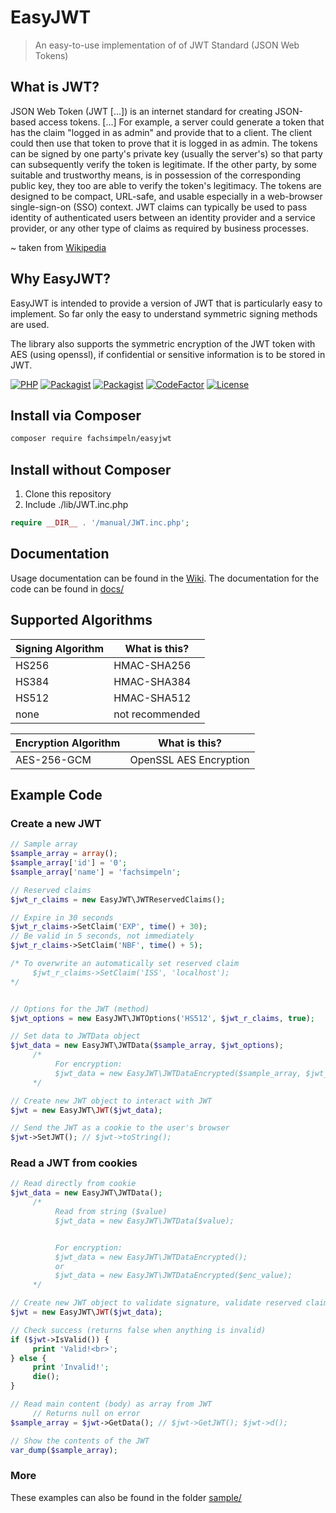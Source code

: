 # EasyJWT
> An easy-to-use implementation of of JWT Standard (JSON Web Tokens)

## What is JWT?
JSON Web Token (JWT [...]) is an internet standard for creating JSON-based access tokens. [...]
For example, a server could generate a token that has the claim "logged in as admin" and provide that to a client. The client could then use that token to prove that it is logged in as admin. The tokens can be signed by one party's private key (usually the server's) so that party can subsequently verify the token is legitimate. If the other party, by some suitable and trustworthy means, is in possession of the corresponding public key, they too are able to verify the token's legitimacy. The tokens are designed to be compact, URL-safe, and usable especially in a web-browser single-sign-on (SSO) context. JWT claims can typically be used to pass identity of authenticated users between an identity provider and a service provider, or any other type of claims as required by business processes.

~ taken from [Wikipedia](https://en.wikipedia.org/w/index.php?title=JSON_Web_Token&oldid=949805010)

## Why EasyJWT?
EasyJWT is intended to provide a version of JWT that is particularly easy to implement.
So far only the easy to understand symmetric signing methods are used.

The library also supports the symmetric encryption of the JWT token with AES (using openssl), if confidential or sensitive information is to be stored in JWT.

[![PHP](https://img.shields.io/packagist/php-v/fachsimpeln/easyjwt?color=%2344BE16)](https://php.net) [![Packagist](https://img.shields.io/packagist/v/fachsimpeln/easyjwt.svg)](https://packagist.org/packages/fachsimpeln/easyjwt) [![Packagist](https://img.shields.io/packagist/dm/fachsimpeln/easyjwt)](https://packagist.org/packages/fachsimpeln/easyjwt)
[![CodeFactor](https://www.codefactor.io/repository/github/fachsimpeln/easyjwt/badge)](https://www.codefactor.io/repository/github/fachsimpeln/easyjwt) [![License](https://img.shields.io/github/license/fachsimpeln/easyjwt?color=%23097ABB)](https://github.com/fachsimpeln/EasyJWT/blob/master/LICENSE)


## Install via Composer
```bash
composer require fachsimpeln/easyjwt
```

## Install without Composer
1. Clone this repository
2. Include ./lib/JWT.inc.php
```php
require __DIR__ . '/manual/JWT.inc.php';
```

## Documentation
Usage documentation can be found in the [Wiki](https://github.com/fachsimpeln/EasyJWT/wiki).
The documentation for the code can be found in [docs/](https://github.com/fachsimpeln/EasyJWT/tree/master/docs)


## Supported Algorithms
Signing Algorithm | What is this?
-------- | --------
HS256   | HMAC-SHA256
HS384   | HMAC-SHA384
HS512   | HMAC-SHA512
none    | not recommended


Encryption Algorithm | What is this?
-------- | --------
AES-256-GCM   | OpenSSL AES Encryption


## Example Code
### Create a new JWT
```php
// Sample array
$sample_array = array();
$sample_array['id'] = '0';
$sample_array['name'] = 'fachsimpeln';

// Reserved claims
$jwt_r_claims = new EasyJWT\JWTReservedClaims();

// Expire in 30 seconds
$jwt_r_claims->SetClaim('EXP', time() + 30);
// Be valid in 5 seconds, not immediately
$jwt_r_claims->SetClaim('NBF', time() + 5);

/* To overwrite an automatically set reserved claim
     $jwt_r_claims->SetClaim('ISS', 'localhost');
*/


// Options for the JWT (method)
$jwt_options = new EasyJWT\JWTOptions('HS512', $jwt_r_claims, true);

// Set data to JWTData object
$jwt_data = new EasyJWT\JWTData($sample_array, $jwt_options);
     /*
          For encryption:
          $jwt_data = new EasyJWT\JWTDataEncrypted($sample_array, $jwt_options);
     */

// Create new JWT object to interact with JWT
$jwt = new EasyJWT\JWT($jwt_data);

// Send the JWT as a cookie to the user's browser
$jwt->SetJWT(); // $jwt->toString();
```

### Read a JWT from cookies
```php
// Read directly from cookie
$jwt_data = new EasyJWT\JWTData();
     /*
          Read from string ($value)
          $jwt_data = new EasyJWT\JWTData($value);


          For encryption:
          $jwt_data = new EasyJWT\JWTDataEncrypted();
          or
          $jwt_data = new EasyJWT\JWTDataEncrypted($enc_value);
     */

// Create new JWT object to validate signature, validate reserved claims and interact with JWT
$jwt = new EasyJWT\JWT($jwt_data);

// Check success (returns false when anything is invalid)
if ($jwt->IsValid()) {
     print 'Valid!<br>';
} else {
     print 'Invalid!';
     die();
}

// Read main content (body) as array from JWT
     // Returns null on error
$sample_array = $jwt->GetData(); // $jwt->GetJWT(); $jwt->d();

// Show the contents of the JWT
var_dump($sample_array);
```

### More
These examples can also be found in the folder [sample/](https://github.com/fachsimpeln/EasyJWT/tree/master/sample)
